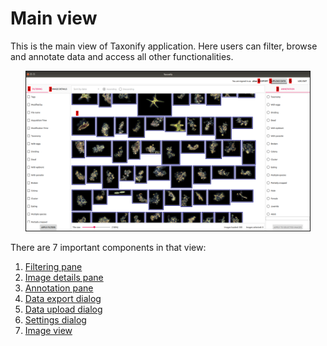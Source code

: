 # Main view

This is the main view of Taxonify application. Here users can filter, browse and annotate data and access all other functionalities.

<p align="center">
  <img src="static/main_view.png" width=90% height=90% border=1>
</p>

There are 7 important components in that view:

1. [Filtering pane](../filtering_pane/README.md)
2. [Image details pane](../image_details_pane/README.md)
3. [Annotation pane](../annotation_pane/README.md)
4. [Data export dialog](../data_export_dialog/README.md)
5. [Data upload dialog](../data_upload_dialog/README.md)
6. [Settings dialog](../settings_dialog/README.md)
7. [Image view](../image_view/README.md)
